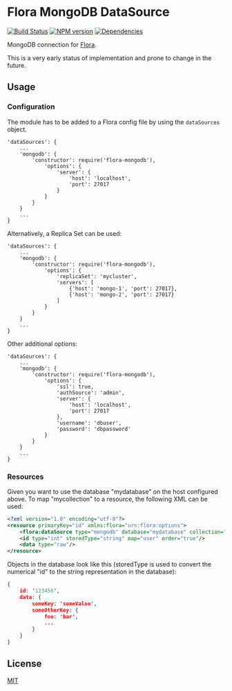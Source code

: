 # Flora MongoDB DataSource

[![Build Status](https://travis-ci.org/godmodelabs/flora-mongodb.svg?branch=master)](https://travis-ci.org/godmodelabs/flora-mongodb)
[![NPM version](https://badge.fury.io/js/flora-mongodb.svg)](https://www.npmjs.com/package/flora-mongodb)
[![Dependencies](https://img.shields.io/david/godmodelabs/flora-mongodb.svg)](https://david-dm.org/godmodelabs/flora-mongodb)

MongoDB connection for [Flora](https://github.com/godmodelabs/flora).

This is a very early status of implementation and prone to change in the future.

## Usage

### Configuration

The module has to be added to a Flora config file by using the `dataSources` object.

```
'dataSources': {
    ...
    'mongodb': {
        'constructor': require('flora-mongodb'),
            'options': {
                'server': {
                    'host': 'localhost',
                    'port': 27017
                }
            }
        }
    }
    ...
}
```

Alternatively, a Replica Set can be used:

```
'dataSources': {
    ...
    'mongodb': {
        'constructor': require('flora-mongodb'),
            'options': {
                'replicaSet': 'mycluster',
                'servers': [
                    {'host': 'mongo-1', 'port': 27017},
                    {'host': 'mongo-2', 'port': 27017}
                ]
            }
        }
    }
    ...
}
```

Other additional options:

```
'dataSources': {
    ...
    'mongodb': {
        'constructor': require('flora-mongodb'),
            'options': {
                'ssl': true,
                'authSource': 'admin',
                'server': {
                    'host': 'localhost',
                    'port': 27017
                },
                'username': 'dbuser',
                'password': 'dbpassword'
            }
        }
    }
    ...
}
```

### Resources

Given you want to use the database "mydatabase" on the host configured above. To map "mycollection" to a resource, the following XML can be used:

```xml
<?xml version="1.0" encoding="utf-8"?>
<resource primaryKey="id" xmlns:flora="urn:flora:options">
    <flora:dataSource type="mongodb" database="mydatabase" collection="mycollection"/>
    <id type="int" storedType="string" map="user" order="true"/>
    <data type="raw"/>
</resource>
```

Objects in the database look like this (storedType is used to convert the numerical "id" to the string representation in the database):

```json
{
    id: '123456',
    data: {
        someKey: 'someValue',
        someOtherKey: {
            foo: 'bar',
            ...
        }
    }
}
```

## License

[MIT](LICENSE)
